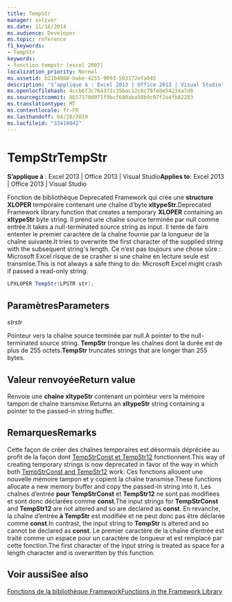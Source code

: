 ```yaml
---
title: TempStr
manager: soliver
ms.date: 11/16/2014
ms.audience: Developer
ms.topic: reference
f1_keywords:
- TempStr
keywords:
- fonction tempstr [excel 2007]
localization_priority: Normal
ms.assetid: b21b4868-babe-4255-9093-503172efa045
description: 'S’applique à : Excel 2013 | Office 2013 | Visual Studio'
ms.openlocfilehash: 4ccb6f3c764371c35bac12c8c78fede54234a7d6
ms.sourcegitcommit: 8657170d071f9bcf680aba50b9c07f2a4fb82283
ms.translationtype: MT
ms.contentlocale: fr-FR
ms.lasthandoff: 04/28/2019
ms.locfileid: "33418042"
---
```

# <a name="tempstr"></a><span data-ttu-id="3a558-104">TempStr</span><span class="sxs-lookup"><span data-stu-id="3a558-104">TempStr</span></span>

 <span data-ttu-id="3a558-105">**S’applique à** : Excel 2013 | Office 2013 | Visual Studio</span><span class="sxs-lookup"><span data-stu-id="3a558-105">**Applies to**: Excel 2013 | Office 2013 | Visual Studio</span></span> 
  
<span data-ttu-id="3a558-106">Fonction de bibliothèque Deprecated Framework qui crée une **structure XLOPER** temporaire contenant une chaîne d’byte **xltypeStr.**</span><span class="sxs-lookup"><span data-stu-id="3a558-106">Deprecated Framework library function that creates a temporary **XLOPER** containing an **xltypeStr** byte string.</span></span> <span data-ttu-id="3a558-107">Il prend une chaîne source terminée par null comme entrée.</span><span class="sxs-lookup"><span data-stu-id="3a558-107">It takes a null-terminated source string as input.</span></span> <span data-ttu-id="3a558-108">Il tente de faire ententer le premier caractère de la chaîne fournie par la longueur de la chaîne suivante.</span><span class="sxs-lookup"><span data-stu-id="3a558-108">It tries to overwrite the first character of the supplied string with the subsequent string's length.</span></span> <span data-ttu-id="3a558-109">Ce n’est pas toujours une chose sûre : Microsoft Excel risque de se crasher si une chaîne en lecture seule est transmise.</span><span class="sxs-lookup"><span data-stu-id="3a558-109">This is not always a safe thing to do: Microsoft Excel might crash if passed a read-only string.</span></span> 
  
```cs
LPXLOPER TempStr(LPSTR str);
```

## <a name="parameters"></a><span data-ttu-id="3a558-110">Paramètres</span><span class="sxs-lookup"><span data-stu-id="3a558-110">Parameters</span></span>

 <span data-ttu-id="3a558-111">_str_</span><span class="sxs-lookup"><span data-stu-id="3a558-111">_str_</span></span>
  
<span data-ttu-id="3a558-112">Pointeur vers la chaîne source terminée par null.</span><span class="sxs-lookup"><span data-stu-id="3a558-112">A pointer to the null-terminated source string.</span></span> <span data-ttu-id="3a558-113">**TempStr** tronque les chaînes dont la durée est de plus de 255 octets.</span><span class="sxs-lookup"><span data-stu-id="3a558-113">**TempStr** truncates strings that are longer than 255 bytes.</span></span> 
  
## <a name="return-value"></a><span data-ttu-id="3a558-114">Valeur renvoyée</span><span class="sxs-lookup"><span data-stu-id="3a558-114">Return value</span></span>

<span data-ttu-id="3a558-115">Renvoie une **chaîne xltypeStr** contenant un pointeur vers la mémoire tampon de chaîne transmise.</span><span class="sxs-lookup"><span data-stu-id="3a558-115">Returns an **xltypeStr** string containing a pointer to the passed-in string buffer.</span></span> 
  
## <a name="remarks"></a><span data-ttu-id="3a558-116">Remarques</span><span class="sxs-lookup"><span data-stu-id="3a558-116">Remarks</span></span>

<span data-ttu-id="3a558-117">Cette façon de créer des chaînes temporaires est désormais dépréciée au profit de la façon dont [TempStrConst et TempStr12](tempstrconst-tempstr12.md) fonctionnent.</span><span class="sxs-lookup"><span data-stu-id="3a558-117">This way of creating temporary strings is now deprecated in favor of the way in which both [TempStrConst and TempStr12](tempstrconst-tempstr12.md) work.</span></span> <span data-ttu-id="3a558-118">Ces fonctions allouent une nouvelle mémoire tampon et y copient la chaîne transmise.</span><span class="sxs-lookup"><span data-stu-id="3a558-118">These functions allocate a new memory buffer and copy the passed-in string into it.</span></span> <span data-ttu-id="3a558-119">Les chaînes d’entrée **pour TempStrConst** et **TempStr12** ne sont pas modifiées et sont donc déclarées comme **const**.</span><span class="sxs-lookup"><span data-stu-id="3a558-119">The input strings for **TempStrConst** and **TempStr12** are not altered and so are declared as **const**.</span></span> <span data-ttu-id="3a558-120">En revanche, la chaîne d’entrée **à TempStr** est modifiée et ne peut donc pas être déclarée comme **const**.</span><span class="sxs-lookup"><span data-stu-id="3a558-120">In contrast, the input string to **TempStr** is altered and so cannot be declared as **const**.</span></span> <span data-ttu-id="3a558-121">Le premier caractère de la chaîne d’entrée est traité comme un espace pour un caractère de longueur et est remplacé par cette fonction.</span><span class="sxs-lookup"><span data-stu-id="3a558-121">The first character of the input string is treated as space for a length character and is overwritten by this function.</span></span>
  
## <a name="see-also"></a><span data-ttu-id="3a558-122">Voir aussi</span><span class="sxs-lookup"><span data-stu-id="3a558-122">See also</span></span>



[<span data-ttu-id="3a558-123">Fonctions de la bibliothèque Framework</span><span class="sxs-lookup"><span data-stu-id="3a558-123">Functions in the Framework Library</span></span>](functions-in-the-framework-library.md)

